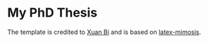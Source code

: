 # My PhD Thesis

The template is credited to [Xuan Bi](https://github.com/bixuanzju/PhD-thesis) and is based on [latex-mimosis](https://github.com/Pseudomanifold/latex-mimosis).
